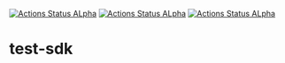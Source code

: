 [![Actions Status ALpha](https://github.com/defold/test-sdk/workflows/extender%3Astage%20channel%3Aalpha/badge.svg)](https://github.com/defold/test-sdk/actions)
[![Actions Status ALpha](https://github.com/defold/test-sdk/workflows/extender%3Astage%20channel%3Abeta/badge.svg)](https://github.com/defold/test-sdk/actions)
[![Actions Status ALpha](https://github.com/defold/test-sdk/workflows/extender%3Astage%20channel%3Astable/badge.svg)](https://github.com/defold/test-sdk/actions)

# test-sdk
